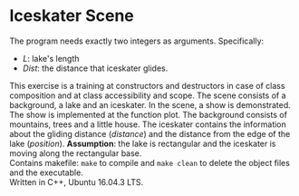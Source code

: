 # Iceskater Scene
The program needs exactly two integers as arguments. Specifically:
- *L*: lake's length
- *Dist*: the distance that iceskater glides. 

This exercise is a training at constructors and destructors in case of class composition and at class accessibility and scope. The scene consists of a background, a lake and an iceskater. In the scene, a show is demonstrated. The show is implemented at the function plot. The background consists of mountains, trees and a little house. The iceskater contains the information about the gliding distance (*distance*) and the distance from the edge of the lake (*position*). 
**Assumption**: the lake is rectangular and the iceskater is moving along the rectangular base.<br/>
Contains makefile: `make` to compile and `make clean` to delete the object files and the executable.<br/>
Written in C++, Ubuntu 16.04.3 LTS. 
